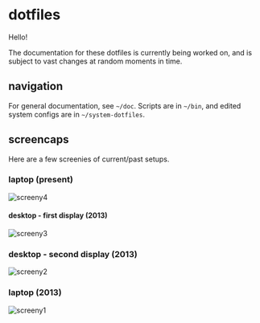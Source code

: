 # dotfiles
Hello!

The documentation for these dotfiles is currently being worked on, and is subject to vast changes at random moments in time.

## navigation
For general documentation, see `~/doc`. Scripts are in `~/bin`, and edited system configs are in `~/system-dotfiles`.

## screencaps
Here are a few screenies of current/past setups.

### laptop (present)
![screeny4](http://a.pomf.se/msusru.png)

#### desktop - first display (2013)
![screeny3](http://a.pomf.se/3Hy9.png)

### desktop - second display (2013)
![screeny2](http://a.pomf.se/6Wh3.png)

### laptop (2013)
![screeny1](http://a.pomf.se/3Zp7.gif)
